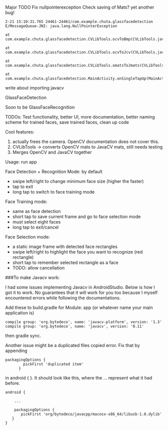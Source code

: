 Major TODO
Fix nullpointerexception
Check saving of Mats?
yet another bug!
```
2-21 15:10:31.765 24461-24461/com.example.chuta.glassfacedetection E/MessageQueue-JNI: java.lang.NullPointerException
                                                                                            at com.example.chuta.glassfacedetection.CVLibTools.ocvToBmp(CVLibTools.java:52)
                                                                                            at com.example.chuta.glassfacedetection.CVLibTools.ocvToJcv(CVLibTools.java:41)
                                                                                            at com.example.chuta.glassfacedetection.CVLibTools.omatsToJmats(CVLibTools.java:32)
                                                                                            at com.example.chuta.glassfacedetection.MainActivity.onSingleTapUp(MainActivity.java:401)
```
write about importing javacv


GlassFaceDetection

Soon to be GlassFaceRecognition

TODOs: Test functionality, better UI, more documentation, better naming scheme for trained faces, save trained faces, clean up code

Cool features:
1) actually frees the camera. OpenCV documentation does not cover this.
2) CVLibTools -> converts OpenCV mats to JavaCV mats, still needs testing
3) Merges OpenCV and JavaCV together


Usage: run app

Face Detection + Recognition Mode: by default
- swipe left/right to change minimum face size (higher the faster)
- tap to exit
- long tap to switch to face training mode

Face Training mode:
- same as face detection
- short tap to save current frame and go to face selection mode
- must select eight faces
- long tap to exit/cancel

Face Selection mode:
- a static image frame with detected face rectangles
- swipe left/right to highlight the face you want to recognize (red rectangle)
- short tap to remember selected rectangle as a face
- TODO: allow cancellation


###To make Javacv work:

I had some issues implementing Javacv in AndroidStudio. Below is how I got it to work. No guarantees that it will work for you too because I myself encountered errors while following the documentations.

Add these to build.gradle for Module: app (or whatever name your main application is)

```
compile group: 'org.bytedeco', name: 'javacv-platform', version: '1.3'
compile group: 'org.bytedeco', name: 'javacv', version: '0.11'
```

then gradle sync.

Another issue might be a duplicated files copied error. Fix that by appending

```
packagingOptions {
        pickFirst 'duplicated item'
      }
```


in android { }. It should look like this, where the ... represent what it had before.

```
android {

    ...

    packagingOptions {
       pickFirst 'org/bytedeco/javacpp/macosx-x86_64/libusb-1.0.dylib'
   }
}
```